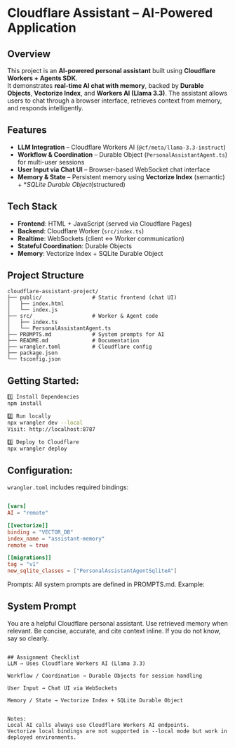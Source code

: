 # Cloudflare Assistant – AI-Powered Application

## Overview
This project is an **AI-powered personal assistant** built using **Cloudflare Workers + Agents SDK**.  
It demonstrates **real-time AI chat with memory**, backed by **Durable Objects**, **Vectorize Index**, and **Workers AI (Llama 3.3)**. The assistant allows users to chat through a browser interface, retrieves context from memory, and responds intelligently.

## Features
- **LLM Integration** – Cloudflare Workers AI (`@cf/meta/llama-3.3-instruct`)  
- **Workflow & Coordination** – Durable Object (`PersonalAssistantAgent.ts`) for multi-user sessions  
- **User Input via Chat UI** – Browser-based WebSocket chat interface  
- **Memory & State** – Persistent memory using **Vectorize Index** (semantic) + **SQLite Durable Object*(structured)  

## Tech Stack
- **Frontend**: HTML + JavaScript (served via Cloudflare Pages)  
- **Backend**: Cloudflare Worker (`src/index.ts`)  
- **Realtime**: WebSockets (client ↔ Worker communication)  
- **Stateful Coordination**: Durable Objects  
- **Memory**: Vectorize Index + SQLite Durable Object  

## Project Structure
```text
cloudflare-assistant-project/
├── public/                # Static frontend (chat UI)
│   ├── index.html
│   └── index.js
├── src/                   # Worker & Agent code
│   ├── index.ts
│   └── PersonalAssistantAgent.ts
├── PROMPTS.md             # System prompts for AI
├── README.md              # Documentation
├── wrangler.toml          # Cloudflare config
├── package.json
└── tsconfig.json
```


## Getting Started:

```bash
1️⃣ Install Dependencies
npm install

2️⃣ Run locally
npx wrangler dev --local
Visit: http://localhost:8787

3️⃣ Deploy to Cloudflare
npx wrangler deploy
`````

## Configuration:

`wrangler.toml` includes required bindings:
```toml

[vars]
AI = "remote"

[[vectorize]]
binding = "VECTOR_DB"
index_name = "assistant-memory"
remote = true

[[migrations]]
tag = "v1"
new_sqlite_classes = ["PersonalAssistantAgentSqliteA"]
`````

Prompts:
All system prompts are defined in PROMPTS.md. Example:

## System Prompt
You are a helpful Cloudflare personal assistant.
Use retrieved memory when relevant. Be concise, accurate, and cite context inline.
If you do not know, say so clearly.
`````

## Assignment Checklist
LLM → Uses Cloudflare Workers AI (Llama 3.3)

Workflow / Coordination → Durable Objects for session handling

User Input → Chat UI via WebSockets

Memory / State → Vectorize Index + SQLite Durable Object


Notes:
Local AI calls always use Cloudflare Workers AI endpoints.
Vectorize local bindings are not supported in --local mode but work in deployed environments.
